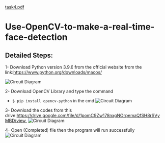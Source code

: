 [task4.pdf](https://github.com/bedaromar/Use-OpenCV-to-make-a-real-time-face-detection/files/7003918/task4.pdf)
# Use-OpenCV-to-make-a-real-time-face-detection

## Detailed Steps:

1- Download Python version 3.9.6 from the official website from the link:https://www.python.org/downloads/macos/

![Circuit Diagram]()

2- Download OpenCV Library and type the command 
 -  `$ pip install opencv-python`
in the cmd
![Circuit Diagram]()

3- Download the codes from this drive:https://drive.google.com/file/d/1pomC9Zw178nxgNOrpemaQfSH8rSVyMBD/view 
![Circuit Diagram]()

4- Open (Completed) file
then the program will run successfully
![Circuit Diagram]()
